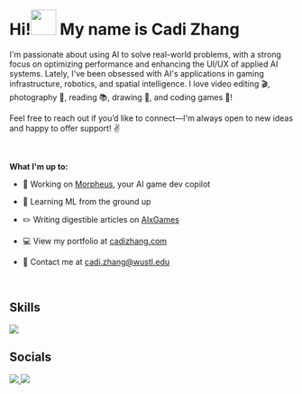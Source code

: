 <!--Header and subheading-->
<h1 align="left"><b>Hi!</b><img src="https://media.giphy.com/media/hvRJCLFzcasrR4ia7z/giphy.gif" width="45"><b> My name is Cadi Zhang</b></h1>
<p>I'm passionate about using AI to solve real-world problems, with a strong focus on optimizing performance and enhancing the UI/UX of applied AI systems. Lately, I've been obsessed with AI's applications in gaming infrastructure, robotics, and spatial intelligence. I love video editing 🎬, photography 📸, reading 📚, drawing 🎨, and coding games 👾!</p>
<p>Feel free to reach out if you’d like to connect—I'm always open to new ideas and happy to offer support! ✌️</p>

<!--my bio information-->
<br/>
<p><b>What I'm up to:</b></p>

- 🚀 Working on [Morpheus](https://morpheusgames.vercel.app), your AI game dev copilot 

- 🌱 Learning ML from the ground up

- ✏️ Writing digestible articles on [AIxGames](https://cadizhang.substack.com)

- 💻 View my portfolio at [cadizhang.com](https://cadizhang.com)

- 📩 Contact me at cadi.zhang@wustl.edu
<br/>

<!--Skills section-->
<h2 align="left"><b>Skills</b></h2>

<!--tech stack icons-->
<p align="left">
  <a href="https://skillicons.dev">
    <img src="https://skillicons.dev/icons?i=cs,cpp,js,html,css,react,python,replit,unity,godot,unreal,swift,ts,figma,nodejs,java&perline=8" />
  </a>
</p>


<!--Socials-->
<h2 align="left"><b>Socials</b></h2>

<!--social icons-->
<p align="left">
  <a href="https://www.linkedin.com/in/cadizhang/">
    <img src="https://skillicons.dev/icons?i=linkedin"/>
  </a>
    <a href="https://x.com/CadiZhang">
    <img src="https://skillicons.dev/icons?i=twitter"/>
</p>
